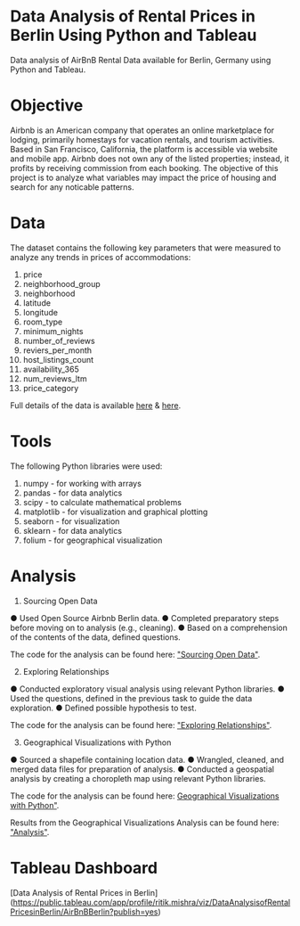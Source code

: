 # Data Analysis of Rental Prices in Berlin Using Python and Tableau
Data analysis of AirBnB Rental Data available for Berlin, Germany using Python and Tableau. 

# Objective 

Airbnb is an American company that operates an online marketplace for lodging, primarily homestays for vacation rentals, and tourism activities. Based in San Francisco, California, the platform is accessible via website and mobile app. Airbnb does not own any of the listed properties; instead, it profits by receiving commission from each booking. The objective of this project is to analyze what variables may impact the price of housing and search for any noticable patterns.

# Data
The dataset contains the following key parameters that were measured to analyze any trends in prices of accommodations: 
1. price
2. neighborhood_group
3. neighborhood
4. latitude
5. longitude
6. room_type
7. minimum_nights
8. number_of_reviews
9. reviers_per_month
10. host_listings_count
11. availability_365
12. num_reviews_ltm
13. price_category 

Full details of the data is available [here](http://insideairbnb.com/get-the-data/) & [here](http://insideairbnb.com/berlin). 

# Tools 
The following Python libraries were used:
1. numpy - for working with arrays
2. pandas - for data analytics
3. scipy - to calculate mathematical problems
4. matplotlib - for visualization and graphical plotting
5. seaborn - for visualization
6. sklearn - for data analytics
7. folium - for geographical visualization

# Analysis

1. Sourcing Open Data

●	Used Open Source Airbnb Berlin data.
●	Completed preparatory steps before moving on to analysis (e.g., cleaning).
●	Based on a comprehension of the contents of the data, defined questions.

The code for the analysis can be found here: ["Sourcing Open Data"](https://github.com/ritik8801/Data-Analysis-of-Rental-Prices-in-Berlin-Using-Python-and-Tableau/blob/main/Project%20Code/Sourcing%20Open%20Data.ipynb).

2. Exploring Relationships

●	Conducted exploratory visual analysis using relevant Python libraries.
●	Used the questions, defined in the previous task to guide the data exploration.
●	Defined possible hypothesis to test.

The code for the analysis can be found here: ["Exploring Relationships"](https://github.com/ritik8801/Data-Analysis-of-Rental-Prices-in-Berlin-Using-Python-and-Tableau/blob/main/Project%20Code/Exploring%20Relationships.ipynb).

3. Geographical Visualizations with Python

●	Sourced a shapefile containing location data.
●	Wrangled, cleaned, and merged data files for preparation of analysis.
●	Conducted a geospatial analysis by creating a choropleth map using relevant Python libraries.

The code for the analysis can be found here: [Geographical Visualizations with Python"](https://github.com/ritik8801/Data-Analysis-of-Rental-Prices-in-Berlin-Using-Python-and-Tableau/blob/main/Project%20Code/Geographical%20Visualizations.ipynb).

Results from the Geographical Visualizations Analysis can be found here: ["Analysis"](https://github.com/ritik8801/Data-Analysis-of-Rental-Prices-in-Berlin-Using-Python-and-Tableau/tree/main/Analysis).

# Tableau Dashboard
[Data Analysis of Rental Prices in Berlin] (https://public.tableau.com/app/profile/ritik.mishra/viz/DataAnalysisofRentalPricesinBerlin/AirBnBBerlin?publish=yes)